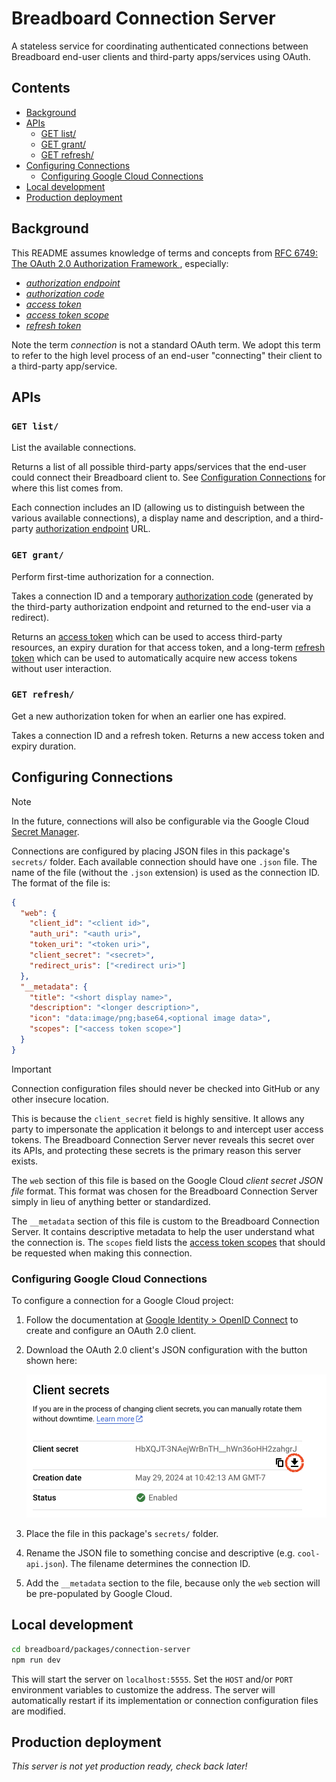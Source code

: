 # Breadboard Connection Server

A stateless service for coordinating authenticated connections between
Breadboard end-user clients and third-party apps/services using OAuth.

## Contents

- [Background](#background)
- [APIs](#apis)
  - [GET list/](#get-list)
  - [GET grant/](#get-grant)
  - [GET refresh/](#get-refresh)
- [Configuring Connections](#configuring-connections)
  - [Configuring Google Cloud Connections](#configuring-google-cloud-connections)
- [Local development](#local-development)
- [Production deployment](#production-deployment)

## Background

This README assumes knowledge of terms and concepts from [RFC 6749: The OAuth
2.0 Authorization Framework ](https://datatracker.ietf.org/doc/html/rfc6749),
especially:

- [_authorization endpoint_](https://datatracker.ietf.org/doc/html/rfc6749#section-3.1)
- [_authorization code_](https://datatracker.ietf.org/doc/html/rfc6749#section-1.3.1)
- [_access token_](https://datatracker.ietf.org/doc/html/rfc6749#section-1.4)
- [_access token scope_](https://datatracker.ietf.org/doc/html/rfc6749#section-3.3)
- [_refresh token_](https://datatracker.ietf.org/doc/html/rfc6749#section-1.5)

Note the term _connection_ is not a standard OAuth term. We adopt this term to
refer to the high level process of an end-user "connecting" their client to a
third-party app/service.

## APIs

### `GET list/`

List the available connections.

Returns a list of all possible third-party apps/services that the end-user could
connect their Breadboard client to. See [Configuration Connections](#configuring-connections) for where this list comes from.

Each connection includes an ID (allowing us to distinguish between the various
available connections), a display name and description, and a third-party
[authorization
endpoint](https://datatracker.ietf.org/doc/html/rfc6749#section-3.1) URL.

<!-- To initiate a connection, the end-user shall be navigated to the authorization
endpoint URL. The authorization endpoint URL is operated by the particular
app/service (so, it's not something we deal with directly in this server), and
is responsible for authenticating, prompting for permission, and (if permission
is granted) generating an authorization code. -->

### `GET grant/`

Perform first-time authorization for a connection.

Takes a connection ID and a temporary [authorization
code](https://datatracker.ietf.org/doc/html/rfc6749#section-1.3.1) (generated by
the third-party authorization endpoint and returned to the end-user via a
redirect).

Returns an [access
token](https://datatracker.ietf.org/doc/html/rfc6749#section-1.4) which can be
used to access third-party resources, an expiry duration for that access token,
and a long-term [refresh
token](https://datatracker.ietf.org/doc/html/rfc6749#section-1.5) which can be
used to automatically acquire new access tokens without user interaction.

### `GET refresh/`

Get a new authorization token for when an earlier one has expired.

Takes a connection ID and a refresh token. Returns a new access token and expiry
duration.

## Configuring Connections

> [!NOTE]
> In the future, connections will also be configurable via the Google Cloud
> [Secret Manager](https://cloud.google.com/secret-manager/docs).

Connections are configured by placing JSON files in this package's `secrets/`
folder. Each available connection should have one `.json` file. The name of the
file (without the `.json` extension) is used as the connection ID. The format of
the file is:

```json
{
  "web": {
    "client_id": "<client id>",
    "auth_uri": "<auth uri>",
    "token_uri": "<token uri>",
    "client_secret": "<secret>",
    "redirect_uris": ["<redirect uri>"]
  },
  "__metadata": {
    "title": "<short display name>",
    "description": "<longer description>",
    "icon": "data:image/png;base64,<optional image data>",
    "scopes": ["<access token scope>"]
  }
}
```

> [!IMPORTANT]
> Connection configuration files should never be checked into GitHub or any
> other insecure location.
>
> This is because the `client_secret` field is highly sensitive. It allows any
> party to impersonate the application it belongs to and intercept user access
> tokens. The Breadboard Connection Server never reveals this secret over its
> APIs, and protecting these secrets is the primary reason this server exists.

The `web` section of this file is based on the Google Cloud _client secret JSON
file_ format. This format was chosen for the Breadboard Connection Server simply
in lieu of anything better or standardized.

The `__metadata` section of this file is custom to the Breadboard Connection
Server. It contains descriptive metadata to help the user understand what the
connection is. The `scopes` field lists the [access token
scopes](https://datatracker.ietf.org/doc/html/rfc6749#section-3.3) that should
be requested when making this connection.

### Configuring Google Cloud Connections

To configure a connection for a Google Cloud project:

1. Follow the documentation at [Google Identity > OpenID
   Connect](https://developers.google.com/identity/openid-connect/openid-connect)
   to create and configure an OAuth 2.0 client.

2. Download the OAuth 2.0 client's JSON configuration with the button shown
   here:

   <img src="./docs/gcp-client-secrets.png" width="480px" height="229px" alt="Screenshot of the &quot;Client secrets&quot; section of the Google Cloud OAuth 2.0 Client detail page with the &quot;Download JSON&quot; button highlighted">

3. Place the file in this package's `secrets/` folder.

4. Rename the JSON file to something concise and descriptive (e.g.
   `cool-api.json`). The filename determines the connection ID.

5. Add the `__metadata` section to the file, because only the `web` section will
   be pre-populated by Google Cloud.

## Local development

```sh
cd breadboard/packages/connection-server
npm run dev
```

This will start the server on `localhost:5555`. Set the `HOST` and/or `PORT`
environment variables to customize the address. The server will automatically
restart if its implementation or connection configuration files are modified.

## Production deployment

_This server is not yet production ready, check back later!_
